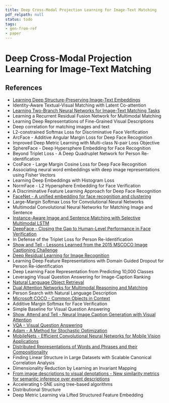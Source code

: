 ```yaml
---
title: Deep Cross-Modal Projection Learning for Image-Text Matching
pdf_relpath: null
status: todo
tags:
- gen-from-ref
- paper
---
```


# Deep Cross-Modal Projection Learning for Image-Text Matching

## References

- [Learning Deep Structure-Preserving Image-Text Embeddings](./learning-deep-structure-preserving-image-text-embeddings.md)
- Identity-Aware Textual-Visual Matching with Latent Co-attention
- [Learning Two-Branch Neural Networks for Image-Text Matching Tasks](./learning-two-branch-neural-networks-for-image-text-matching-tasks.md)
- Learning a Recurrent Residual Fusion Network for Multimodal Matching
- Learning Deep Representations of Fine-Grained Visual Descriptions
- Deep correlation for matching images and text
- L2-constrained Softmax Loss for Discriminative Face Verification
- ArcFace - Additive Angular Margin Loss for Deep Face Recognition
- Improved Deep Metric Learning with Multi-class N-pair Loss Objective
- SphereFace - Deep Hypersphere Embedding for Face Recognition
- Beyond Triplet Loss - A Deep Quadruplet Network for Person Re-identification
- CosFace - Large Margin Cosine Loss for Deep Face Recognition
- Associating neural word embeddings with deep image representations using Fisher Vectors
- Learning Deep Embeddings with Histogram Loss
- NormFace - L2 Hypersphere Embedding for Face Verification
- A Discriminative Feature Learning Approach for Deep Face Recognition
- [FaceNet - A unified embedding for face recognition and clustering](./facenet-a-unified-embedding-for-face-recognition-and-clustering.md)
- Large-Margin Softmax Loss for Convolutional Neural Networks
- Multimodal Convolutional Neural Networks for Matching Image and Sentence
- [Instance-Aware Image and Sentence Matching with Selective Multimodal LSTM](./instance-aware-image-and-sentence-matching-with-selective-multimodal-lstm.md)
- [DeepFace - Closing the Gap to Human-Level Performance in Face Verification](./deepface-closing-the-gap-to-human-level-performance-in-face-verification.md)
- In Defense of the Triplet Loss for Person Re-Identification
- [Show and Tell - Lessons Learned from the 2015 MSCOCO Image Captioning Challenge](./show-and-tell-lessons-learned-from-the-2015-mscoco-image-captioning-challenge.md)
- [Deep Residual Learning for Image Recognition](./deep-residual-learning-for-image-recognition.md)
- Learning Deep Feature Representations with Domain Guided Dropout for Person Re-identification
- Deep Learning Face Representation from Predicting 10,000 Classes
- Leveraging Visual Question Answering for Image-Caption Ranking
- [Natural Language Object Retrieval](./natural-language-object-retrieval.md)
- [Dual Attention Networks for Multimodal Reasoning and Matching](./dual-attention-networks-for-multimodal-reasoning-and-matching.md)
- Person Search with Natural Language Description
- [Microsoft COCO - Common Objects in Context](./microsoft-coco-common-objects-in-context.md)
- Additive Margin Softmax for Face Verification
- Simple Baseline for Visual Question Answering
- [Show, Attend and Tell - Neural Image Caption Generation with Visual Attention](./show-attend-and-tell-neural-image-caption-generation-with-visual-attention.md)
- [VQA - Visual Question Answering](./vqa-visual-question-answering.md)
- [Adam - A Method for Stochastic Optimization](./adam-a-method-for-stochastic-optimization.md)
- [MobileNets - Efficient Convolutional Neural Networks for Mobile Vision Applications](./mobilenets-efficient-convolutional-neural-networks-for-mobile-vision-applications.md)
- [Distributed Representations of Words and Phrases and their Compositionality](./distributed-representations-of-words-and-phrases-and-their-compositionality.md)
- Finding Linear Structure in Large Datasets with Scalable Canonical Correlation Analysis
- Dimensionality Reduction by Learning an Invariant Mapping
- [From image descriptions to visual denotations - New similarity metrics for semantic inference over event descriptions](./from-image-descriptions-to-visual-denotations-new-similarity-metrics-for-semantic-inference-over-event-descriptions.md)
- Accelerating t-SNE using tree-based algorithms
- Distributional Structure
- Deep Metric Learning via Lifted Structured Feature Embedding
